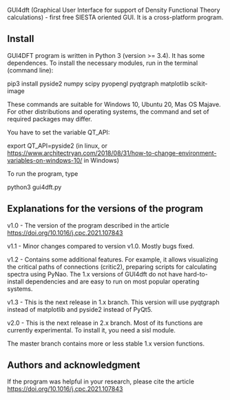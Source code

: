 GUI4dft (Graphical User Interface for support of Density Functional Theory calculations) - first free SIESTA oriented GUI. It is a cross-platform program. 

## Install
GUI4DFT program is written in Python 3 (version >= 3.4). It has some dependences. To install the necessary modules, run in the terminal (command line):

pip3 install pyside2 numpy scipy pyopengl pyqtgraph matplotlib scikit-image

These commands are suitable for Windows 10, Ubuntu 20, Mas OS Majave. For other distributions and operating systems, the command and set of required packages may differ.

You have to set the variable QT_API:

export QT_API=pyside2 (in linux, or https://www.architectryan.com/2018/08/31/how-to-change-environment-variables-on-windows-10/ in Windows)

To run the program, type

python3 gui4dft.py

## Explanations for the versions of the program

v1.0 - The version of the program described in the article https://doi.org/10.1016/j.cpc.2021.107843

v1.1 - Minor changes compared to version v1.0. Mostly bugs fixed.

v1.2 - Contains some additional features. For example, it allows visualizing the critical paths of connections (critic2), preparing scripts for calculating spectra using PyNao. The 1.x versions of GUI4dft do not have hard-to-install dependencies and are easy to run on most popular operating systems.

v1.3 - This is the next release in 1.x branch. This version will use pyqtgraph instead of matplotlib and pyside2 instead of PyQt5.

v2.0 - This is the next release in 2.x branch. Most of its functions are currently experimental. To install it, you need a sisl module.

The master branch contains more or less stable 1.x version functions.

## Authors and acknowledgment
If the program was helpful in your research, please cite the article https://doi.org/10.1016/j.cpc.2021.107843